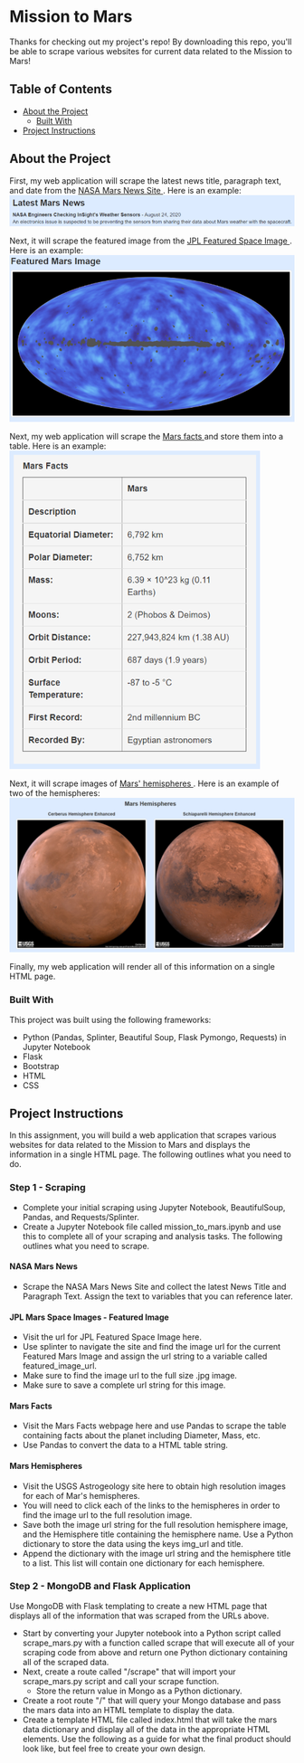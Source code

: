 # Mission to Mars
Thanks for checking out my project's repo! By downloading this repo, you'll be able to scrape various websites for current data related to the Mission to Mars!

<!-- TABLE OF CONTENTS -->
## Table of Contents

* [About the Project](#about-the-project)
  * [Built With](#built-with)
* [Project Instructions](#project-instructions)

<!--About the Project-->
## About the Project
First, my web application will scrape the latest news title, paragraph text, and date from the [ NASA Mars News Site ](https://mars.nasa.gov/news/?page=0&per_page=40&order=publish_date+desc%2Ccreated_at+desc&search=&category=19%2C165%2C184%2C204&blank_scope=Latest). Here is an example: <br>
![alt text](Missions_to_Mars/Images/News.png)<br>

Next, it will scrape the featured image from the [ JPL Featured Space Image ](https://www.jpl.nasa.gov/spaceimages/?search=&category=Mars). Here is an example: <br>
![alt text](Missions_to_Mars/Images/Image.png)<br>

Next, my web application will scrape the [ Mars facts ](https://space-facts.com/mars/) and store them into a table. Here is an example: <br>
![alt text](Missions_to_Mars/Images/Facts.png)<br>

Next, it will scrape images of [ Mars' hemispheres ](https://astrogeology.usgs.gov/search/results?q=hemisphere+enhanced&k1=target&v1=Mars). Here is an example of two of the hemispheres: <br>
![alt text](Missions_to_Mars/Images/Hemispheres.png)<br>

Finally, my web application will render all of this information on a single HTML page.

<!--Built With-->
### Built With
This project was built using the following frameworks:<br>
* Python (Pandas, Splinter, Beautiful Soup, Flask Pymongo, Requests) in Jupyter Notebook
* Flask
* Bootstrap
* HTML
* CSS

<!--Project Instructions-->
## Project Instructions

In this assignment, you will build a web application that scrapes various websites for data related to the Mission to Mars and displays the information in a single HTML page. The following outlines what you need to do.<br>

### Step 1 - Scraping
* Complete your initial scraping using Jupyter Notebook, BeautifulSoup, Pandas, and Requests/Splinter.<br>
* Create a Jupyter Notebook file called mission_to_mars.ipynb and use this to complete all of your scraping and analysis tasks. The following outlines what you need to scrape.<br>

#### NASA Mars News
* Scrape the NASA Mars News Site and collect the latest News Title and Paragraph Text. Assign the text to variables that you can reference later.<br>

#### JPL Mars Space Images - Featured Image
* Visit the url for JPL Featured Space Image here.<br>
* Use splinter to navigate the site and find the image url for the current Featured Mars Image and assign the url string to a variable called featured_image_url.<br>
* Make sure to find the image url to the full size .jpg image.<br>
* Make sure to save a complete url string for this image.<br>

#### Mars Facts
* Visit the Mars Facts webpage here and use Pandas to scrape the table containing facts about the planet including Diameter, Mass, etc.<br>
* Use Pandas to convert the data to a HTML table string.<br>

#### Mars Hemispheres
* Visit the USGS Astrogeology site here to obtain high resolution images for each of Mar's hemispheres.<br>
* You will need to click each of the links to the hemispheres in order to find the image url to the full resolution image.<br>
* Save both the image url string for the full resolution hemisphere image, and the Hemisphere title containing the hemisphere name. Use a Python dictionary to store the data using the keys img_url and title.<br>
* Append the dictionary with the image url string and the hemisphere title to a list. This list will contain one dictionary for each hemisphere.<br>

### Step 2 - MongoDB and Flask Application
Use MongoDB with Flask templating to create a new HTML page that displays all of the information that was scraped from the URLs above.<br>
* Start by converting your Jupyter notebook into a Python script called scrape_mars.py with a function called scrape that will execute all of your scraping code from above and return one Python dictionary containing all of the scraped data.<br>
* Next, create a route called "/scrape" that will import your scrape_mars.py script and call your scrape function.<br>
  * Store the return value in Mongo as a Python dictionary.<br>
* Create a root route "/" that will query your Mongo database and pass the mars data into an HTML template to display the data.<br>
* Create a template HTML file called index.html that will take the mars data dictionary and display all of the data in the appropriate HTML elements. Use the following as a guide for what the final product should look like, but feel free to create your own design.<br>